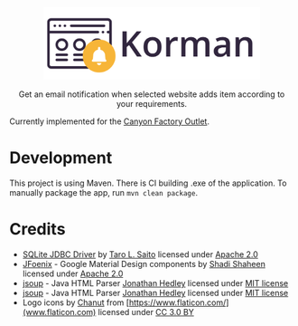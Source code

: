 <p align="center">
  <a href="https://korman.duras.me/">
    <img src="./res/logo.svg" alt="Korman logo" width=384 height=128>
  </a>

  <p align="center">Get an email notification when selected website adds item according to your requirements.</p>
</p>

Currently implemented for the [Canyon Factory Outlet](https://www.canyon.com/en-sk/factory-outlet/).

# Development

This project is using Maven. There is CI building .exe of the application. To manually package the app, run `mvn clean package`.

# Credits

- [SQLite JDBC Driver](https://github.com/xerial/sqlite-jdbc) by [Taro L. Saito](http://www.xerial.org/leo) licensed under [Apache 2.0](http://www.apache.org/licenses/LICENSE-2.0)
- [JFoenix](https://github.com/jfoenixadmin/JFoenix) - Google Material Design components by [Shadi Shaheen](https://www.patreon.com/shadishaheen) licensed under [Apache 2.0](http://www.apache.org/licenses/LICENSE-2.0)
- [jsoup](https://jsoup.org/) - Java HTML Parser [Jonathan Hedley](https://jhy.io/) licensed under [MIT license](https://jsoup.org/license)
- [jsoup](https://jsoup.org/) - Java HTML Parser [Jonathan Hedley](https://jhy.io/) licensed under [MIT license](https://jsoup.org/license)
- Logo icons by [Chanut](https://www.flaticon.com/authors/chanut)
from [https://www.flaticon.com/](www.flaticon.com) licensed under [CC 3.0 BY](http://creativecommons.org/licenses/by/3.0/)
